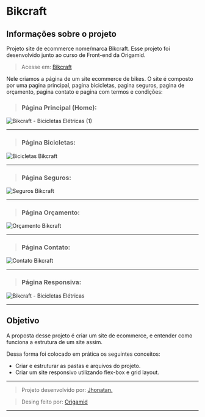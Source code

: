 # Bikcraft

## Informações sobre o projeto

Projeto site de ecommerce nome/marca Bikcraft.
Esse projeto foi desenvolvido junto ao curso de Front-end da Origamid.

> Acesse em: [Bikcraft](https://jhonatan-777.github.io/projeto-bikcraft/ "Projeto Bikcraft")

Nele criamos a página de um site ecommerce de bikes. O site é composto por uma pagina principal, pagina bicicletas, pagina seguros, pagina de orçamento, pagina contato e pagina com termos e condições:

> ### Página Principal (Home):

![Bikcraft - Bicicletas Elétricas (1)](https://github.com/Jhonatan-777/projeto-bikcraft/assets/155544904/91018e3d-8e7a-41bd-8948-70fd643594b1)

---

> ### Página Bicicletas:

![Bicicletas   Bikcraft](https://github.com/Jhonatan-777/projeto-bikcraft/assets/155544904/ce81f6f3-3eee-43fa-aaa1-b1d1da3b95d0)

---

> ### Página Seguros:

![Seguros   Bikcraft](https://github.com/Jhonatan-777/projeto-bikcraft/assets/155544904/077287e8-c6b0-4cca-9bd4-42635d4c3e27)

---

> ### Página Orçamento:

![Orçamento   Bikcraft](https://github.com/Jhonatan-777/projeto-bikcraft/assets/155544904/344901c3-7eea-4f2b-9979-162388ff868c)

---

> ### Página Contato:

![Contato   Bikcraft](https://github.com/Jhonatan-777/projeto-bikcraft/assets/155544904/471798da-2397-4e4c-b52c-7d2f77433a3e)

---

> ### Página Responsiva:

![Bikcraft - Bicicletas Elétricas](https://github.com/Jhonatan-777/projeto-bikcraft/assets/155544904/388d8dcf-c439-442e-9ae2-f335aea0116e)

---

## Objetivo

A proposta desse projeto é criar um site de ecommerce, e entender como funciona a estrutura de um site assim.

Dessa forma foi colocado em prática os seguintes conceitos:

- Criar e estruturar as pastas e arquivos do projeto.
- Criar um site responsivo utilizando flex-box e grid layout.

---

> Projeto desenvolvido por: [Jhonatan.](https://github.com/Jhonatan-777/ "Github Jhonatan Silva")

> Desing feito por: [Origamid](https://www.origamid.com/ "Cursos Origamid")

---
